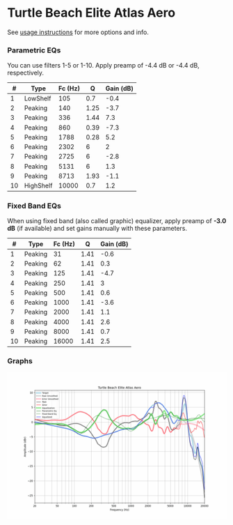 # Turtle Beach Elite Atlas Aero
See [usage instructions](https://github.com/jaakkopasanen/AutoEq#usage) for more options and info.

### Parametric EQs
You can use filters 1-5 or 1-10. Apply preamp of -4.4 dB or -4.4 dB, respectively.

|   # | Type      |   Fc (Hz) |    Q |   Gain (dB) |
|-----|-----------|-----------|------|-------------|
|   1 | LowShelf  |       105 | 0.7  |        -0.4 |
|   2 | Peaking   |       140 | 1.25 |        -3.7 |
|   3 | Peaking   |       336 | 1.44 |         7.3 |
|   4 | Peaking   |       860 | 0.39 |        -7.3 |
|   5 | Peaking   |      1788 | 0.28 |         5.2 |
|   6 | Peaking   |      2302 | 6    |         2   |
|   7 | Peaking   |      2725 | 6    |        -2.8 |
|   8 | Peaking   |      5131 | 6    |         1.3 |
|   9 | Peaking   |      8713 | 1.93 |        -1.1 |
|  10 | HighShelf |     10000 | 0.7  |         1.2 |

### Fixed Band EQs
When using fixed band (also called graphic) equalizer, apply preamp of **-3.0 dB** (if available) and set gains manually with these parameters.

|   # | Type    |   Fc (Hz) |    Q |   Gain (dB) |
|-----|---------|-----------|------|-------------|
|   1 | Peaking |        31 | 1.41 |        -0.6 |
|   2 | Peaking |        62 | 1.41 |         0.3 |
|   3 | Peaking |       125 | 1.41 |        -4.7 |
|   4 | Peaking |       250 | 1.41 |         3   |
|   5 | Peaking |       500 | 1.41 |         0.6 |
|   6 | Peaking |      1000 | 1.41 |        -3.6 |
|   7 | Peaking |      2000 | 1.41 |         1.1 |
|   8 | Peaking |      4000 | 1.41 |         2.6 |
|   9 | Peaking |      8000 | 1.41 |         0.7 |
|  10 | Peaking |     16000 | 1.41 |         2.5 |

### Graphs
![](./Turtle%20Beach%20Elite%20Atlas%20Aero.png)
